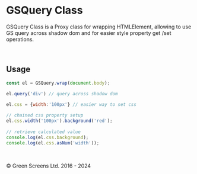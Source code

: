 # GSQuery Class
 
GSQuery Class is a Proxy class for wrapping HTMLElement, allowing to use GS query across shadow dom and for easier style property get /set operations.

<br>

## Usage

```JavaScript
const el = GSQuery.wrap(document.body);

el.query('div') // query across shadow dom

el.css = {width:'100px'} // easier way to set css
 
// chained css property setup
el.css.width('100px').background('red');
 
// retrieve calculated value
console.log(el.css.background);
console.log(el.css.asNum('width'));

```

<br>

&copy; Green Screens Ltd. 2016 - 2024
